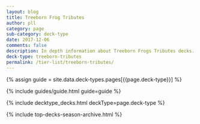 ```yaml
---
layout: blog
title: Treeborn Frog Tributes
author: pll
category: page
sub-category: deck-type
date: 2017-12-06
comments: false
description: In depth information about Treeborn Frogs Tributes decks.
deck-type: treeborn-tributes
permalink: /tier-list/treeborn-tributes/ 
---
```


{% assign guide = site.data.deck-types.pages[{{page.deck-type}}] %}

{% include guides/guide.html guide=guide %}

{% include decktype_decks.html deckType=page.deck-type %}

{% include top-decks-season-archive.html %}